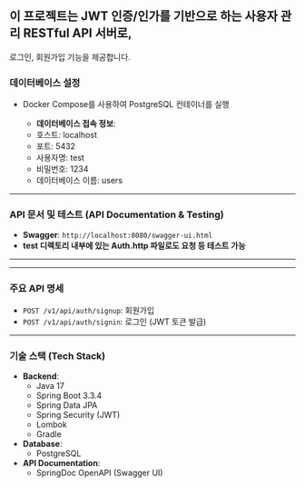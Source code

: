 ## 이 프로젝트는 JWT 인증/인가를 기반으로 하는 사용자 관리 RESTful API 서버로,
로그인, 회원가입 기능을 제공합니다. 


### 데이터베이스 설정
   * Docker Compose를 사용하여 PostgreSQL 컨테이너를 실행
   
      * **데이터베이스 접속 정보**:
       * 호스트: localhost
       * 포트: 5432
       * 사용자명: test
       * 비밀번호: 1234
       * 데이터베이스 이름: users

---

### API 문서 및 테스트 (API Documentation & Testing)

* **Swagger**: `http://localhost:8080/swagger-ui.html`
* **test 디렉토리 내부에 있는 Auth.http 파일로도 요청 등 테스트 가능**

---
    
---

###  주요 API 명세

* `POST /v1/api/auth/signup`: 회원가입
* `POST /v1/api/auth/signin`: 로그인 (JWT 토큰 발급)

---

 ### 기술 스택 (Tech Stack)

* **Backend**:
    * Java 17
    * Spring Boot 3.3.4
    * Spring Data JPA
    * Spring Security (JWT)
    * Lombok
    * Gradle
* **Database**:
    * PostgreSQL
* **API Documentation**:
    * SpringDoc OpenAPI (Swagger UI)
